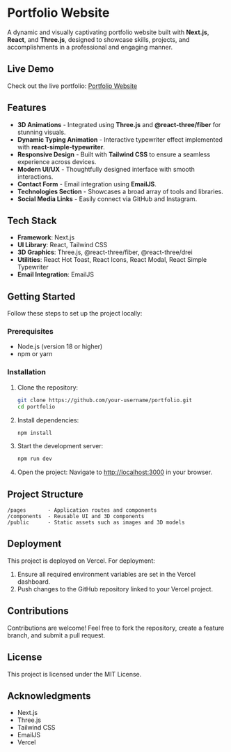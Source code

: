 # Portfolio Website

A dynamic and visually captivating portfolio website built with **Next.js**, **React**, and **Three.js**, designed to showcase skills, projects, and accomplishments in a professional and engaging manner.

## Live Demo

Check out the live portfolio: [Portfolio Website](https://icefolio.vercel.app)

## Features

- **3D Animations** - Integrated using **Three.js** and **@react-three/fiber** for stunning visuals.
- **Dynamic Typing Animation** - Interactive typewriter effect implemented with **react-simple-typewriter**.
- **Responsive Design** - Built with **Tailwind CSS** to ensure a seamless experience across devices.
- **Modern UI/UX** - Thoughtfully designed interface with smooth interactions.
- **Contact Form** - Email integration using **EmailJS**.
- **Technologies Section** - Showcases a broad array of tools and libraries.
- **Social Media Links** - Easily connect via GitHub and Instagram.

## Tech Stack

- **Framework**: Next.js
- **UI Library**: React, Tailwind CSS
- **3D Graphics**: Three.js, @react-three/fiber, @react-three/drei
- **Utilities**: React Hot Toast, React Icons, React Modal, React Simple Typewriter
- **Email Integration**: EmailJS

## Getting Started

Follow these steps to set up the project locally:

### Prerequisites

- Node.js (version 18 or higher)
- npm or yarn

### Installation

1. Clone the repository:

   ```bash
   git clone https://github.com/your-username/portfolio.git
   cd portfolio
   ```

2. Install dependencies:

   ```bash
   npm install
   ```

3. Start the development server:

   ```bash
   npm run dev
   ```

4. Open the project: Navigate to [http://localhost:3000](http://localhost:3000) in your browser.

## Project Structure

```
/pages       - Application routes and components
/components  - Reusable UI and 3D components
/public      - Static assets such as images and 3D models
```

## Deployment

This project is deployed on Vercel. For deployment:

1. Ensure all required environment variables are set in the Vercel dashboard.
2. Push changes to the GitHub repository linked to your Vercel project.

## Contributions

Contributions are welcome! Feel free to fork the repository, create a feature branch, and submit a pull request.

## License

This project is licensed under the MIT License.

## Acknowledgments

- Next.js
- Three.js
- Tailwind CSS
- EmailJS
- Vercel
